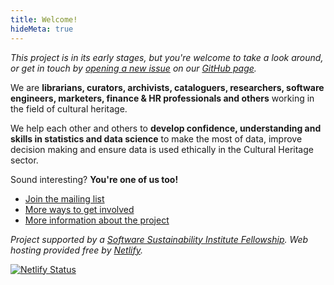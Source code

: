 ```yaml
---
title: Welcome!
hideMeta: true
---
```


*This project is in its early stages, but you're welcome to take a look around, or get in touch by [opening a new issue][new issue] on our [GitHub page][].*

We are **librarians, curators, archivists, cataloguers, researchers, software engineers, marketers, finance & HR professionals and others** working in the field of cultural heritage.

We help each other and others to **develop confidence, understanding and skills in statistics and data science** to make the most of data, improve decision making and ensure data is used ethically in the Cultural Heritage sector.

Sound interesting? **You're one of us too!**

[new issue]: https://github.com/glamdatasci/website/issues/new/choose "GitHub new issue form"
[GitHub page]: https://github.com/glamdatasci/website/ "Community GitHub repository"

- [Join the mailing list](https://tinyletter.com/glamdatasci)
- [More ways to get involved](/get-involved/)
- [More information about the project](/project/)

*Project supported by a [Software Sustainability Institute Fellowship](https://software.ac.uk/programmes-and-events/fellowship-programme). Web hosting provided free by [Netlify](https://netlify.com).*

[![Netlify Status](https://api.netlify.com/api/v1/badges/f952f1b7-2cbf-4c2a-bd7d-e8915906d6a0/deploy-status)](https://app.netlify.com/sites/glam-datasci/deploys)
